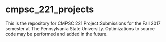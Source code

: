 # cmpsc_221_projects

This is the repository for CMPSC 221 Project Submissions for the Fall 2017 semester at The Pennsylvania State University. Optimizations to source code may be performed and added in the future.
